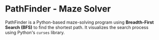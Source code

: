 # PathFinder - Maze Solver

PathFinder is a Python-based maze-solving program using **Breadth-First Search (BFS)** to find the shortest path. It visualizes the search process using Python's `curses` library.
